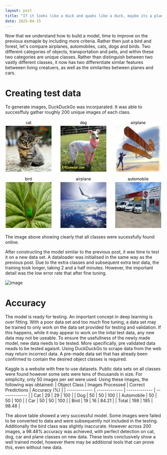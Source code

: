 ```yaml
---
layout: post
title: "If it looks like a duck and quaks like a duck, maybe its a plane?"
date: 2025-04-15
---
```


Now that we understand how to build a model, time to improve on the previous exmaple by including more criteria. Rather then just a bird and forest, let's compare airplanes, automobiles, cats, dogs and birds. Two different categories of objects, transportation and pets, and within these two categories are unique classes. Rather than distinguish between two vastly different classes, it now has two differentiate similar features betweeen living creatuers, as well as the similarites between planes and cars. 

# Creating test data
To generate images, DuckDuckGo was incorparated. It was able to succesffuly gather roughly 200 unique images of each class. 

![Alt text](../docs/assets/classes.png)

The image above showing clearly that all classes were sucessfully found online. 

After constructing the model similar to the previous post, it was time to test it on a new data set. A dataloader was initialised in the same way as the previous post. Due to the extra classes and subsequent extra test data, the training took longer, taking 2 and a half minutes. However, the important detail was the low error rate that after fine tuning.

![image](https://github.com/user-attachments/assets/f99841bb-ddf1-4a70-955c-c2373917eca3)


# Accuracy
The model is ready for testing. An important concept in deep learning is over fitting. With a poor data set and too much fine tuning, a data set may be trained to only work on the data set provided for testing and validation. If this happens, while it may appear to work on the inital test data, any new data may not be useable. To ensure the usefullness of the newly made model, new data needs to be tested. More specifically, pre validated data neads to be tested agaisnt. Using DuckDuckGo to scrape data from the web may return incorrect data. A pre-made data set that has already been confirmed to contain the desired object classes is required. 

Kaggle is a website with free to use datasets. Public data sets on all classes were found however some sets were tens of thousands in size. For simplicity, only 50 images per set were used. Using these images, the following was obtained:
| Object Class | Images Processed | Correct Predictions | Accuracy (%) | 
| ------------- | ------------- | ------------- | ------------- |
| Cat | 29 | 29 | 100 |
| Dog | 50 | 50 | 100 |
| Automobile | 50 | 50 | 100 |
| Car | 50 | 50 | 100 |
| Bird | 19 | 16 | 84.21 |
| Total | 198 | 195 | 98.48 |

The above table showed a very successful model. Some images were failed to be converted to data and were subsequently not included in the testing. Additionally the bird class was slightly inaccurate. However across 200 images, a 98.48% accuracy was achieved, with perfect detection on cat, dog, car and plane classes on new data. These tests conclusively show a well trained model, however there may be additional tools that can prove this, even without new data.


